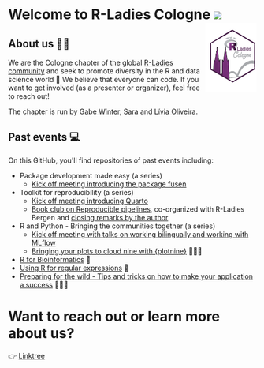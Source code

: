 # Welcome to R-Ladies Cologne <img src="https://raw.githubusercontent.com/thepranaygupta/thepranaygupta/main/src/wave.gif" width="30px"> <img src='https://github.com/rladiescologne/.github/blob/main/profile/R-Ladies_Cologne.png' align="right" height="139" />  

## About us 👩‍💻

We are the Cologne chapter of the global [R-Ladies community](https://rladies.org/) and seek to promote diversity in the R and data science world 💜 
We believe that everyone can code. If you want to get involved (as a presenter or organizer), feel free to reach out! 

The chapter is run by [Gabe Winter](), [Sara]() and [Lívia Oliveira]().

## Past events 💻

On this GitHub, you'll find repositories of past events including:

- Package development made easy (a series)
   - [Kick off meeting introducing the package fusen](https://youtu.be/wAkZvwPK1P4?si=e4XQxeK2-bFtiIqY)
- Toolkit for reproducibility (a series)
   - [Kick off meeting introducing Quarto](https://youtu.be/l3wKGqm2uYs?si=_6QGAS316QBrho2X)
   - [Book club on Reproducible pipelines](https://github.com/rladies/meetup-presentations_bergen/tree/master/Reproducible_pipelines_book_club), co-organized with R-Ladies Bergen and [closing remarks by the author](https://youtu.be/sKrnvvCAMBk?si=McHBbjDbJYRWIjsy)   
- R and Python - Bringing the communities together (a series)
   - [Kick off meeting with talks on working bilingually and working with MLflow](https://github.com/rladiescologne/r-and-python-bridging-communities)
   - [Bringing your plots to cloud nine with {plotnine}](https://github.com/rladiescologne/plotnine) 👩🏻‍🎨
- [R for Bioinformatics](https://github.com/rladiescologne/R-for-Bioinformatics) 🧬
- [Using R for regular expressions](https://github.com/rladiescologne/Using-R-for-Regular-Expressions) 💬
- [Preparing for the wild - Tips and tricks on how to make your application a success](https://youtu.be/uwJAwpFfZjU) 👩🏼‍💼

# Want to reach out or learn more about us?
👉 [Linktree](https://linktr.ee/rladies_cologne)
